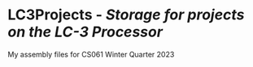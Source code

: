 # LC3Projects - *Storage for projects on the LC-3 Processor*  
My assembly files for CS061 Winter Quarter 2023  
